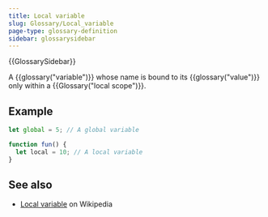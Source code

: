 ```yaml
---
title: Local variable
slug: Glossary/Local_variable
page-type: glossary-definition
sidebar: glossarysidebar
---
```


{{GlossarySidebar}}

A {{glossary("variable")}} whose name is bound to its {{glossary("value")}} only within a {{Glossary("local scope")}}.

## Example

```js
let global = 5; // A global variable

function fun() {
  let local = 10; // A local variable
}
```

## See also

- [Local variable](https://en.wikipedia.org/wiki/Local_variable) on Wikipedia

